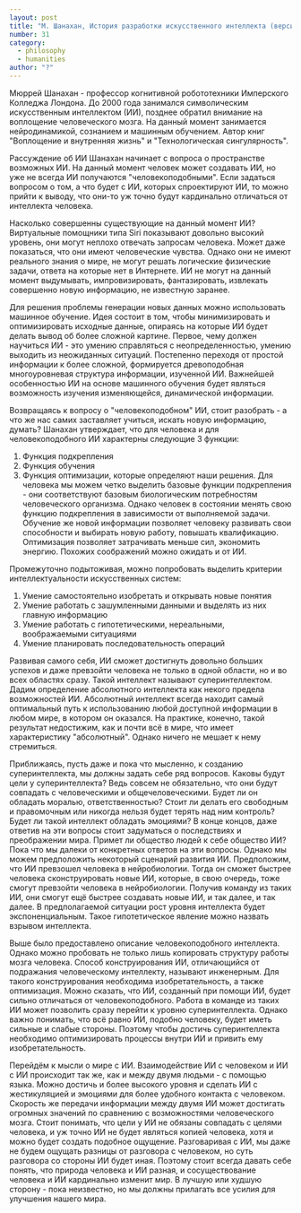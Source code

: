 ```yaml
---
layout: post
title: "М. Шанахан, История разработки искусственного интеллекта (версия 1)"
number: 31
category:
  - philosophy
  - humanities
author: "?"
---
```


Мюррей Шанахан - профессор когнитивной робототехники Имперского Колледжа Лондона. До 2000 года занимался символическим искусственным интеллектом (ИИ), позднее обратил внимание на воплощение человеческого мозга. На данный момент занимается нейродинамикой, сознанием и машинным обучением. Автор книг "Воплощение и внутренняя жизнь" и "Технологическая сингулярность".

Рассуждение об ИИ Шанахан начинает с вопроса о пространстве возможных ИИ. На данный момент человек может создавать ИИ, но уже не всегда ИИ получаются "человекоподобными". Если задаться вопросом о том, а что будет с ИИ, которых спроектируют ИИ, то можно прийти к выводу, что они-то уж точно будут кардинально отличаться от интеллекта человека.

Насколько совершенны существующие на данный момент ИИ? Виртуальные помощники типа Siri показывают довольно высокий уровень, они могут неплохо отвечать запросам человека. Может даже показаться, что они имеют человеческие чувства. Однако они не имеют реального знания о мире, не могут решать логические физические задачи, ответа на которые нет в Интернете. ИИ не могут на данный момент выдумывать, импровизировать, фантазировать, извлекать совершенно новую информацию, не известную заранее.

Для решения проблемы генерации новых данных можно использовать машинное обучение. Идея состоит в том, чтобы минимизировать и оптимизировать исходные данные, опираясь на которые ИИ будет делать вывод об более сложной картине. Первое, чему должен научиться ИИ - это умению справляться с неопределенностью, умению выходить из неожиданных ситуаций. Постепенно переходя от простой информации к более сложной, формируется древоподобная многоуровневая структура информации, изученной ИИ. Важнейшей особенностью ИИ на основе машинного обучения будет являться возможность изучения изменяющейся, динамической информации.

Возвращаясь к вопросу о "человекоподобном" ИИ, стоит разобрать - а что же нас самих заставляет учиться, искать новую информацию, думать? Шанахан утверждает, что для человека и для человекоподобного ИИ характерны следующие 3 функции:
1. Функция подкрепления
2. Функция обучения
3. Функция оптимизации, которые определяют наши решения. Для человека мы можем четко выделить базовые функции подкрепления - они соответствуют базовым биологическим потребностям человеческого организма. Однако человек в состоянии менять свою функцию подкрепления в зависимости от выполняемой задачи. Обучение же новой информации позволяет человеку развивать свои способности и выбирать новую работу, повышать квалификацию. Оптимизация позволяет затрачивать меньше сил, экономить энергию. Похожих соображений можно ожидать и от ИИ.

Промежуточно подытоживая, можно попробовать выделить критерии интеллектуальности искусственных систем:
1. Умение самостоятельно изобретать и открывать новые понятия
2. Умение работать с зашумленными данными и выделять из них главную информацию
3. Умение работать с гипотетическими, нереальными, воображаемыми ситуациями
4. Умение планировать последовательность операций

Развивая самого себя, ИИ сможет достигнуть довольно больших успехов и даже превзойти человека не только в одной области, но и во всех областях сразу. Такой интеллект называют суперинтеллектом. Дадим определение абсолютного интеллекта как некого предела возможностей ИИ. Абсолютный интеллект всегда находит самый оптимальный путь к использованию любой доступной информации в любом мире, в котором он оказался. На практике, конечно, такой результат недостижим, как и почти всё в мире, что имеет характеристику "абсолютный". Однако ничего не мешает к нему стремиться.

Приближаясь, пусть даже и пока что мысленно, к созданию суперинтеллекта, мы должны задать себе ряд вопросов. Каковы будут цели у суперинтеллекта? Ведь совсем не обязательно, что они будут совпадать с человеческими и общечеловеческими. Будет ли он обладать моралью, ответственностью? Стоит ли делать его свободным и правомочным или никогда нельзя будет терять над ним контроль? Будет ли такой интеллект обладать эмоциями? В конце концов, даже ответив на эти вопросы стоит задуматься о последствиях и преображении мира. Примет ли общество людей к себе общество ИИ? Пока что мы далеки от конкретных ответов на эти вопросы. Однако мы можем предположить некоторый сценарий развития ИИ. Предположим, что ИИ превзошел человека в нейробиологии. Тогда он сможет быстрее человека сконструировать новые ИИ, которые, в свою очередь, тоже смогут превзойти человека в нейробиологии. Получив команду из таких ИИ, они смогут ещё быстрее создавать новые ИИ, и так далее, и так далее. В предполагаемой ситуации рост уровня интеллекта будет экспоненциальным. Такое гипотетическое явление можно назвать взрывом интеллекта.

Выше было предоставлено описание человекоподобного интеллекта. Однако можно пробовать не только лишь копировать структуру работы мозга человека. Способ конструирования ИИ, отличающийся от подражания человеческому интеллекту, называют инженерным. Для такого конструирования необходима изобретательность, а также оптимизация. Можно сказать, что ИИ, созданный при помощи ИИ, будет сильно отличаться от человекоподобного. Работа в команде из таких ИИ может позволить сразу перейти к уровню суперинтеллекта. Однако важно понимать, что всё равно ИИ, подобно человеку, будет иметь сильные и слабые стороны. Поэтому чтобы достичь суперинтеллекта необходимо оптимизировать процессы внутри ИИ и привить ему изобретательность. 

Перейдём к мысли о мире с ИИ. Взаимодействие ИИ с человеком и ИИ с ИИ происходит так же, как и между двумя людьми - с помощью языка. Можно достичь и более высокого уровня и сделать ИИ с жестикуляцией и эмоциями для более удобного контакта с человеком. Скорость же передачи информации между двумя ИИ может достигать огромных значений по сравнению с возможностями человеческого мозга. Стоит понимать, что цели у ИИ не обязаны совпадать с целями человека, и уж точно ИИ не будет являться копией человека, хотя и можно будет создать подобное ощущение. Разговаривая с ИИ, мы даже не будем ощущать разницы от разговора с человеком, но суть разговора со стороны ИИ будет иная. Поэтому стоит всегда давать себе понять, что природа человека и ИИ разная, и сосуществование человека и ИИ кардинально изменит мир. В лучшую или худшую сторону - пока неизвестно, но мы должны прилагать все усилия для улучшения нашего мира.
